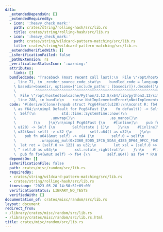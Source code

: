 ```yaml
---
data:
  _extendedDependsOn: []
  _extendedRequiredBy:
  - icon: ':heavy_check_mark:'
    path: crates/string/rolling-hash/src/lib.rs
    title: crates/string/rolling-hash/src/lib.rs
  - icon: ':heavy_check_mark:'
    path: crates/string/wildcard-pattern-matching/src/lib.rs
    title: crates/string/wildcard-pattern-matching/src/lib.rs
  _extendedVerifiedWith: []
  _isVerificationFailed: false
  _pathExtension: rs
  _verificationStatusIcon: ':warning:'
  attributes:
    links: []
  bundledCode: "Traceback (most recent call last):\n  File \"/opt/hostedtoolcache/Python/3.12.8/x64/lib/python3.12/site-packages/onlinejudge_verify/documentation/build.py\"\
    , line 71, in _render_source_code_stat\n    bundled_code = language.bundle(stat.path,\
    \ basedir=basedir, options={'include_paths': [basedir]}).decode()\n          \
    \         ^^^^^^^^^^^^^^^^^^^^^^^^^^^^^^^^^^^^^^^^^^^^^^^^^^^^^^^^^^^^^^^^^^^^^^^^^^^^^^^^^\n\
    \  File \"/opt/hostedtoolcache/Python/3.12.8/x64/lib/python3.12/site-packages/onlinejudge_verify/languages/rust.py\"\
    , line 288, in bundle\n    raise NotImplementedError\nNotImplementedError\n"
  code: "#[derive(Clone)]\npub struct Pcg64Fast(u128);\n\nconst R: f64 = 1.0 / 0xffff_ffff_ffff_ffff_u64\
    \ as f64;\n\nimpl Default for Pcg64Fast {\n    fn default() -> Self {\n      \
    \  Self(\n            std::time::SystemTime::now()\n                .duration_since(std::time::UNIX_EPOCH)\n\
    \                .unwrap()\n                .as_nanos()\n                | 1,\n\
    \        )\n    }\n}\n\nimpl Pcg64Fast {\n    #[inline]\n    pub fn new(state:\
    \ u128) -> Self {\n        Self(state | 1)\n    }\n\n    #[inline]\n    pub fn\
    \ u32(&mut self) -> u32 {\n        self.u64() as u32\n    }\n\n    #[inline(always)]\n\
    \    pub fn u64(&mut self) -> u64 {\n        self.0 = self\n            .0\n \
    \           .wrapping_mul(0x2360_ED05_1FC6_5DA4_4385_DF64_9FCC_F645);\n      \
    \  let rot = (self.0 >> 122) as u32;\n        let xsl = (self.0 >> 64) as u64\
    \ ^ self.0 as u64;\n        xsl.rotate_right(rot)\n    }\n\n    #[inline]\n  \
    \  pub fn f64(&mut self) -> f64 {\n        self.u64() as f64 * R\n    }\n}\n"
  dependsOn: []
  isVerificationFile: false
  path: crates/misc/random/src/lib.rs
  requiredBy:
  - crates/string/wildcard-pattern-matching/src/lib.rs
  - crates/string/rolling-hash/src/lib.rs
  timestamp: '2023-05-20 14:50:51+09:00'
  verificationStatus: LIBRARY_NO_TESTS
  verifiedWith: []
documentation_of: crates/misc/random/src/lib.rs
layout: document
redirect_from:
- /library/crates/misc/random/src/lib.rs
- /library/crates/misc/random/src/lib.rs.html
title: crates/misc/random/src/lib.rs
---
```

